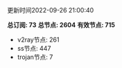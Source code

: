 更新时间2022-09-26 21:00:40

**总订阅: 73**
**总节点: 2604**
**有效节点: 715**
- v2ray节点: 261
- ss节点: 447
- trojan节点: 7
